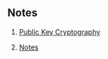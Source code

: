 ## Notes

1. [Public Key Cryptography](https://projects.100xdevs.com/tracks/public-private-keys/Public-Key-Cryptography-3)

2. [Notes](https://app.100xdevs.com/courses/13/426/459)
